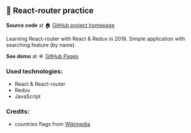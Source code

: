 ## :book: React-router practice

**Source code** at :house: [GitHub project homepage]( https://github.com/freefrogs/EX_React-router)

Learning React-router with React & Redux in 2018. Simple application with searching feature (by name).

**See demo** at :sunny: [GitHub Pages](https://freefrogs.github.io/EX_React-router/)

### Used technologies:
* React & React-router
* Redux
* JavaScript

### Credits:
* countries flags from [Wikimedia](https://commons.wikimedia.org/wiki/Main_Page)

